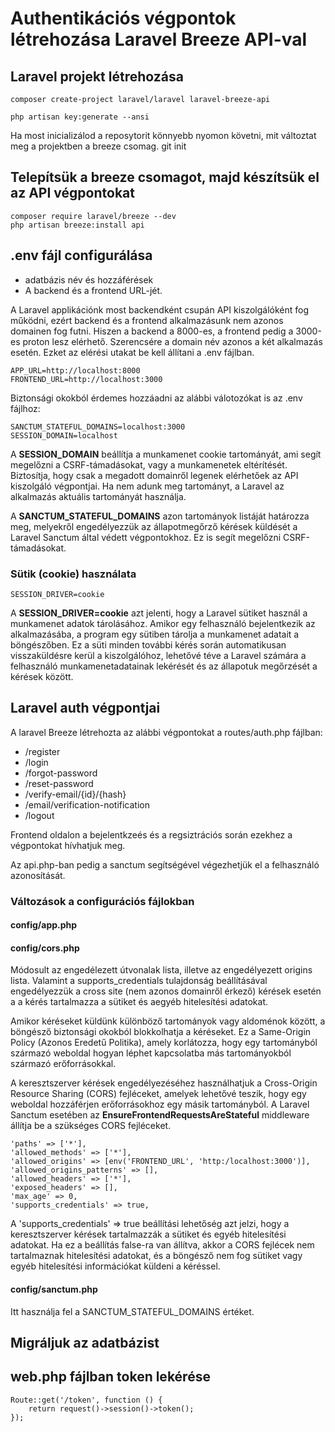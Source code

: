  #  Authentikációs végpontok létrehozása Laravel Breeze API-val

## Laravel projekt létrehozása

    composer create-project laravel/laravel laravel-breeze-api

    php artisan key:generate --ansi

Ha most inicializálod a reposytorit könnyebb nyomon követni, mit változtat meg a projektben a breeze csomag.  git init

## Telepítsük a breeze csomagot, majd készítsük el az API végpontokat

    composer require laravel/breeze --dev
    php artisan breeze:install api

## .env fájl configurálása

- adatbázis név és hozzáférések
- A backend és a frontend URL-jét. 

A Laravel applikációnk most backendként csupán  API kiszolgálóként fog működni, ezért backend és a frontend alkalmazásunk nem azonos domainen fog futni. Hiszen a backend a 8000-es, a frontend pedig a 3000-es proton lesz elérhető. Szerencsére a domain név azonos a két alkalmazás esetén. Ezket az elérési utakat be kell állítani a .env fájlban. 

    APP_URL=http://localhost:8000
    FRONTEND_URL=http://localhost:3000

Biztonsági okokból érdemes hozzáadni az alábbi válotozókat is az .env fájlhoz: 

    SANCTUM_STATEFUL_DOMAINS=localhost:3000
    SESSION_DOMAIN=localhost

A **SESSION_DOMAIN** beállítja a munkamenet cookie tartományát, ami segít megelőzni a  CSRF-támadásokat, vagy a munkamenetek eltérítését. Biztosítja, hogy csak a megadott domainről legenek elérhetőek az API kiszolgáló végpontjai. 
Ha nem adunk meg tartományt, a Laravel az alkalmazás aktuális tartományát használja.

A **SANCTUM_STATEFUL_DOMAINS**  azon tartományok listáját határozza meg, melyekről engedélyezzük  az állapotmegőrző kérések küldését a Laravel Sanctum által védett  végpontokhoz. Ez is segít megelőzni CSRF-támadásokat.

### Sütik (cookie) használata

    SESSION_DRIVER=cookie

A **SESSION_DRIVER=cookie** azt jelenti, hogy a Laravel sütiket használ a munkamenet adatok tárolásához. Amikor egy felhasználó bejelentkezik az alkalmazásába, a program egy sütiben tárolja a munkamenet adatait a böngészőben. Ez a süti minden további kérés során automatikusan visszaküldésre kerül a kiszolgálóhoz, lehetővé téve a Laravel számára a felhasználó munkamenetadatainak lekérését és az állapotuk megőrzését a kérések között.

## Laravel auth végpontjai
 A laravel Breeze létrehozta az alábbi végpontokat a routes/auth.php fájlban: 
 - /register
 - /login
 - /forgot-password
 - /reset-password
 - /verify-email/{id}/{hash}
 - /email/verification-notification
 - /logout

 Frontend oldalon a bejelentkzeés és a regsiztrációs során ezekhez a végpontokat hívhatjuk meg. 

 Az api.php-ban pedig a sanctum segítségével végezhetjük el a felhasználó azonosítását. 

### Változások a configurációs fájlokban

#### config/app.php

#### config/cors.php
Módosult az engedélezett útvonalak lista, illetve az engedélyezett origins lista. 
Valamint a supports_credentials tulajdonság beállításával engedélyezzük a cross site (nem azonos domainről érkező) kérések esetén a a kérés tartalmazza a sütiket és aegyéb hitelesítési adatokat. 

Amikor kéréseket küldünk különböző tartományok vagy aldoménok között, a böngésző biztonsági okokból blokkolhatja a kéréseket. Ez a Same-Origin Policy (Azonos Eredetű Politika), amely korlátozza, hogy egy tartományból származó weboldal hogyan léphet kapcsolatba más tartományokból származó erőforrásokkal.

A keresztszerver kérések engedélyezéséhez használhatjuk a Cross-Origin Resource Sharing (CORS) fejléceket, amelyek lehetővé teszik, hogy egy weboldal hozzáférjen erőforrásokhoz egy másik tartományból. A Laravel Sanctum esetében az **EnsureFrontendRequestsAreStateful** middleware állítja be  a szükséges CORS fejléceket.

    'paths' => ['*'],
    'allowed_methods' => ['*'],
    'allowed_origins' => [env('FRONTEND_URL', 'http:/localhost:3000')],
    'allowed_origins_patterns' => [],
    'allowed_headers' => ['*'],
    'exposed_headers' => [],
    'max_age' => 0,
    'supports_credentials' => true,

A 'supports_credentials' => true beállítási lehetőség azt jelzi, hogy a keresztszerver kérések tartalmazzák a sütiket és egyéb hitelesítési adatokat. Ha ez a beállítás false-ra van állítva, akkor a CORS fejlécek nem tartalmaznak hitelesítési adatokat, és a böngésző nem fog sütiket vagy egyéb hitelesítési információkat küldeni a kéréssel.

#### config/sanctum.php 

Itt használja fel a SANCTUM_STATEFUL_DOMAINS értéket. 

## Migráljuk az adatbázist


## web.php fájlban token lekérése

    Route::get('/token', function () {
        return request()->session()->token();
    });

